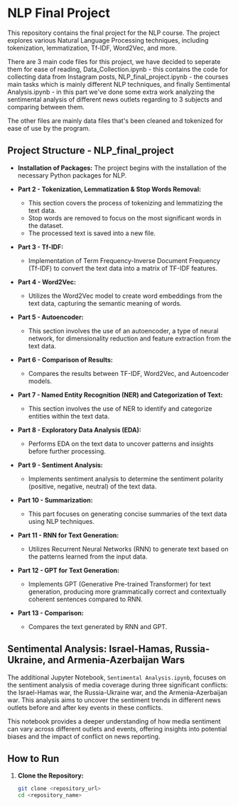 # NLP Final Project

This repository contains the final project for the NLP course. The project explores various Natural Language Processing techniques, including tokenization, lemmatization, Tf-IDF, Word2Vec, and more.

There are 3 main code files for this project, we have decided to seperate them for ease of reading, Data_Collection.ipynb - this contains the code for collecting data from Instagram posts, NLP_final_project.ipynb - the courses main tasks which is mainly different NLP techniques, and finally Sentimental Analysis.ipynb - in this part we've done some extra work analyzing the sentimental analysis of different news outlets regarding to 3 subjects and comparing between them.

The other files are mainly data files that's been cleaned and tokenized for ease of use by the program.

## Project Structure - NLP_final_project

- **Installation of Packages:** The project begins with the installation of the necessary Python packages for NLP.
  
- **Part 2 - Tokenization, Lemmatization & Stop Words Removal:**
  - This section covers the process of tokenizing and lemmatizing the text data.
  - Stop words are removed to focus on the most significant words in the dataset.
  - The processed text is saved into a new file.
  
- **Part 3 - Tf-IDF:**
  - Implementation of Term Frequency-Inverse Document Frequency (Tf-IDF) to convert the text data into a matrix of TF-IDF features.
  
- **Part 4 - Word2Vec:**
  - Utilizes the Word2Vec model to create word embeddings from the text data, capturing the semantic meaning of words.
  
- **Part 5 - Autoencoder:**
  - This section involves the use of an autoencoder, a type of neural network, for dimensionality reduction and feature extraction from the text data.
  
- **Part 6 - Comparison of Results:**
  - Compares the results between TF-IDF, Word2Vec, and Autoencoder models.
    
- **Part 7 - Named Entity Recognition (NER) and Categorization of Text:**
  - This section involves the use of NER to identify and categorize entities within the text data.
  
- **Part 8 - Exploratory Data Analysis (EDA):**
  - Performs EDA on the text data to uncover patterns and insights before further processing.
  
- **Part 9 - Sentiment Analysis:**
  - Implements sentiment analysis to determine the sentiment polarity (positive, negative, neutral) of the text data.
  
- **Part 10 - Summarization:**
  - This part focuses on generating concise summaries of the text data using NLP techniques.
  
- **Part 11 - RNN for Text Generation:**
  - Utilizes Recurrent Neural Networks (RNN) to generate text based on the patterns learned from the input data.
  
- **Part 12 - GPT for Text Generation:**
  - Implements GPT (Generative Pre-trained Transformer) for text generation, producing more grammatically correct and contextually coherent sentences compared to RNN.
  
- **Part 13 - Comparison:**
  - Compares the text generated by RNN and GPT.

## Sentimental Analysis: Israel-Hamas, Russia-Ukraine, and Armenia-Azerbaijan Wars

The additional Jupyter Notebook, `Sentimental Analysis.ipynb`, focuses on the sentiment analysis of media coverage during three significant conflicts: the Israel-Hamas war, the Russia-Ukraine war, and the Armenia-Azerbaijan war. This analysis aims to uncover the sentiment trends in different news outlets before and after key events in these conflicts.

This notebook provides a deeper understanding of how media sentiment can vary across different outlets and events, offering insights into potential biases and the impact of conflict on news reporting.


## How to Run

1. **Clone the Repository:**
   ```bash
   git clone <repository_url>
   cd <repository_name>
